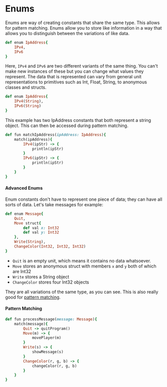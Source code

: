 # Enums
Enums are way of creating constants that share the same type. This allows for pattern matching. Enums allow you to store like information in a way that allows you to distinguish between the variations of like data.
```ruby
def enum IpAddress{
    IPv4,
    IPv6
}
```
Here, `IPv4` and `IPv6` are two different variants of the same thing. You can't make new instances of these but you can change what values they represent. The data that is represented can vary from general unit representations to primitives such as Int, Float, String, to anonymous classes and structs.
```ruby
def enum IpAddress{
    IPv4(String),
    IPv6(String)
}
```
This example has two IpAddress constants that both represent a string object. This can then be accessed during pattern matching.
```ruby
def fun matchIpAddress(ipAddress: IpAddress){
    match(ipAddress){
        IPv4(ipStr) -> {
            println(ipStr)
        }
        IPv6(ipStr) -> {
            println(ipStr)
        }
    }
}
```

#### Advanced Enums
Enum constants don't have to represent one piece of data; they can have all sorts of data. Let's take messages for example:
```ruby
def enum Message{
    Quit,
    Move struct{
        def val x: Int32
        def val y: Int32
    },
    Write(String),
    ChangeColor(Int32, Int32, Int32)
}
```
* `Quit` is an empty unit, which means it contains no data whatsoever.
* `Move` stores an anonymous struct with members `x` and `y` both of which are Int32
* `Write` stores a String object
* `ChangeColor` stores four Int32 objects

They are all variations of the same type, as you can see. This is also really good for [pattern matching](CONTROL_FLOW.md#Pattern-Matching).

#### Pattern Matching
```ruby
def fun processMessage(message: Message){
    match(message){
        Quit -> quitProgram()
        Move(m) -> {
            movePlayer(m)
        }
        Write(s) -> {
            showMessage(s)
        }
        ChangeColor(r, g, b) -> {
            changeColor(r, g, b)
        }
    }
}
```